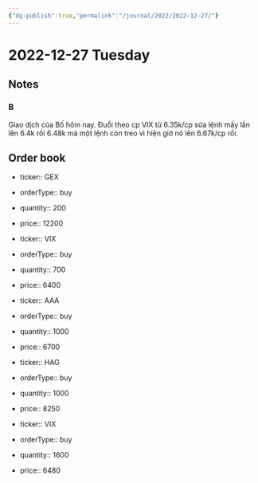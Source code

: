 ```yaml
---
{"dg-publish":true,"permalink":"/journal/2022/2022-12-27/"}
---
```


# 2022-12-27 Tuesday

## Notes

### B

Giao dịch của Bố hôm nay. Đuổi theo cp VIX từ 6.35k/cp sửa lệnh mấy lần lên 6.4k rồi 6.48k mà một lệnh còn treo vì hiện giờ nó lên 6.67k/cp rồi.

## Order book

- ticker:: GEX
- orderType:: buy
- quantity:: 200
- price:: 12200

- ticker:: VIX
- orderType:: buy
- quantity:: 700
- price:: 6400

- ticker:: AAA
- orderType:: buy
- quantity:: 1000
- price:: 6700

- ticker:: HAG
- orderType:: buy
- quantity:: 1000
- price:: 8250

- ticker:: VIX
- orderType:: buy
- quantity:: 1600
- price:: 6480